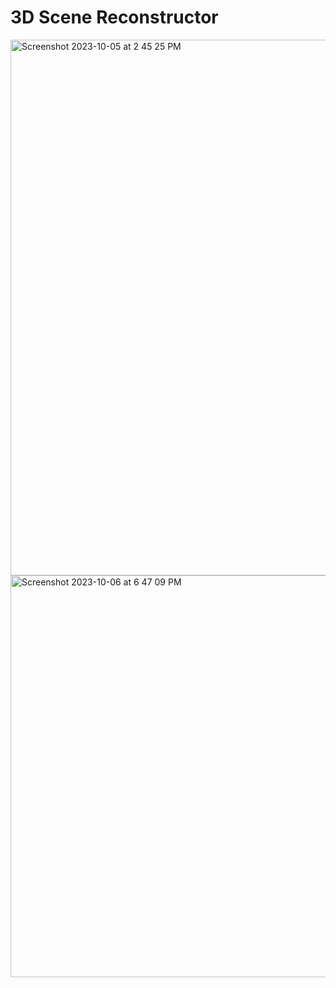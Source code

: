 # 3D Scene Reconstructor

<img width="857" alt="Screenshot 2023-10-05 at 2 45 25 PM" src="https://github.com/RitxmSaha/3dscenereconstructor/assets/37753762/9c417895-cd2a-458f-bd35-610255157691">
<img width="643" alt="Screenshot 2023-10-06 at 6 47 09 PM" src="https://github.com/RitxmSaha/3dscenereconstructor/assets/37753762/573afc63-9669-4344-866f-fbeb38159176">
